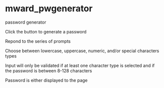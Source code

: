 # mward_pwgenerator
password generator

Click the button to generate a password

Repond to the series of prompts

Choose between lowercase, uppercase, numeric, and/or special characters types

Input will only be validated if at least one character type is selected and if the password is between 8-128 characters

Password is either displayed to the page